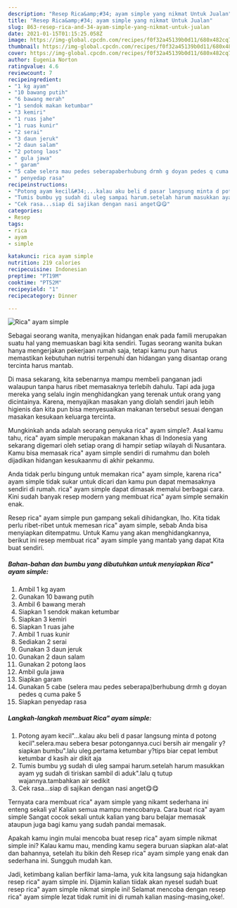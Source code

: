 ```yaml
---
description: "Resep Rica&amp;#34; ayam simple yang nikmat Untuk Jualan"
title: "Resep Rica&amp;#34; ayam simple yang nikmat Untuk Jualan"
slug: 863-resep-rica-and-34-ayam-simple-yang-nikmat-untuk-jualan
date: 2021-01-15T01:15:25.058Z
image: https://img-global.cpcdn.com/recipes/f0f32a45139b0d11/680x482cq70/rica-ayam-simple-foto-resep-utama.jpg
thumbnail: https://img-global.cpcdn.com/recipes/f0f32a45139b0d11/680x482cq70/rica-ayam-simple-foto-resep-utama.jpg
cover: https://img-global.cpcdn.com/recipes/f0f32a45139b0d11/680x482cq70/rica-ayam-simple-foto-resep-utama.jpg
author: Eugenia Norton
ratingvalue: 4.6
reviewcount: 7
recipeingredient:
- "1 kg ayam"
- "10 bawang putih"
- "6 bawang merah"
- "1 sendok makan ketumbar"
- "3 kemiri"
- "1 ruas jahe"
- "1 ruas kunir"
- "2 serai"
- "3 daun jeruk"
- "2 daun salam"
- "2 potong laos"
- " gula jawa"
- " garam"
- "5 cabe selera mau pedes seberapaberhubung drmh g doyan pedes q cuma pake 5"
- " penyedap rasa"
recipeinstructions:
- "Potong ayam kecil&#34;...kalau aku beli d pasar langsung minta d potong kecil&#34;.selera.mau sebera besar potongannya.cuci bersih air mengalir y?siapkan bumbu&#34;.lalu uleg.pertama ketumbar y?tips biar cepat lembut ketumbar d kasih air dikit aja"
- "Tumis bumbu yg sudah di uleg sampai harum.setelah harum masukkan ayam yg sudah di tiriskan sambil di aduk&#34;.lalu q tutup wajannya.tambahkan air sedikit"
- "Cek rasa...siap di sajikan dengan nasi anget😋😋"
categories:
- Resep
tags:
- rica
- ayam
- simple

katakunci: rica ayam simple 
nutrition: 219 calories
recipecuisine: Indonesian
preptime: "PT19M"
cooktime: "PT52M"
recipeyield: "1"
recipecategory: Dinner

---
```



![Rica&#34; ayam simple](https://img-global.cpcdn.com/recipes/f0f32a45139b0d11/680x482cq70/rica-ayam-simple-foto-resep-utama.jpg)

Sebagai seorang wanita, menyajikan hidangan enak pada famili merupakan suatu hal yang memuaskan bagi kita sendiri. Tugas seorang  wanita bukan hanya mengerjakan pekerjaan rumah saja, tetapi kamu pun harus memastikan kebutuhan nutrisi terpenuhi dan hidangan yang disantap orang tercinta harus mantab.

Di masa  sekarang, kita sebenarnya mampu membeli panganan jadi walaupun tanpa harus ribet memasaknya terlebih dahulu. Tapi ada juga mereka yang selalu ingin menghidangkan yang terenak untuk orang yang dicintainya. Karena, menyajikan masakan yang diolah sendiri jauh lebih higienis dan kita pun bisa menyesuaikan makanan tersebut sesuai dengan masakan kesukaan keluarga tercinta. 



Mungkinkah anda adalah seorang penyuka rica&#34; ayam simple?. Asal kamu tahu, rica&#34; ayam simple merupakan makanan khas di Indonesia yang sekarang digemari oleh setiap orang di hampir setiap wilayah di Nusantara. Kamu bisa memasak rica&#34; ayam simple sendiri di rumahmu dan boleh dijadikan hidangan kesukaanmu di akhir pekanmu.

Anda tidak perlu bingung untuk memakan rica&#34; ayam simple, karena rica&#34; ayam simple tidak sukar untuk dicari dan kamu pun dapat memasaknya sendiri di rumah. rica&#34; ayam simple dapat dimasak memalui berbagai cara. Kini sudah banyak resep modern yang membuat rica&#34; ayam simple semakin enak.

Resep rica&#34; ayam simple pun gampang sekali dihidangkan, lho. Kita tidak perlu ribet-ribet untuk memesan rica&#34; ayam simple, sebab Anda bisa menyiapkan ditempatmu. Untuk Kamu yang akan menghidangkannya, berikut ini resep membuat rica&#34; ayam simple yang mantab yang dapat Kita buat sendiri.

<!--inarticleads1-->

##### Bahan-bahan dan bumbu yang dibutuhkan untuk menyiapkan Rica&#34; ayam simple:

1. Ambil 1 kg ayam
1. Gunakan 10 bawang putih
1. Ambil 6 bawang merah
1. Siapkan 1 sendok makan ketumbar
1. Siapkan 3 kemiri
1. Siapkan 1 ruas jahe
1. Ambil 1 ruas kunir
1. Sediakan 2 serai
1. Gunakan 3 daun jeruk
1. Gunakan 2 daun salam
1. Gunakan 2 potong laos
1. Ambil  gula jawa
1. Siapkan  garam
1. Gunakan 5 cabe (selera mau pedes seberapa)berhubung drmh g doyan pedes q cuma pake 5
1. Siapkan  penyedap rasa




<!--inarticleads2-->

##### Langkah-langkah membuat Rica&#34; ayam simple:

1. Potong ayam kecil&#34;...kalau aku beli d pasar langsung minta d potong kecil&#34;.selera.mau sebera besar potongannya.cuci bersih air mengalir y?siapkan bumbu&#34;.lalu uleg.pertama ketumbar y?tips biar cepat lembut ketumbar d kasih air dikit aja
1. Tumis bumbu yg sudah di uleg sampai harum.setelah harum masukkan ayam yg sudah di tiriskan sambil di aduk&#34;.lalu q tutup wajannya.tambahkan air sedikit
1. Cek rasa...siap di sajikan dengan nasi anget😋😋




Ternyata cara membuat rica&#34; ayam simple yang nikamt sederhana ini enteng sekali ya! Kalian semua mampu mencobanya. Cara buat rica&#34; ayam simple Sangat cocok sekali untuk kalian yang baru belajar memasak ataupun juga bagi kamu yang sudah pandai memasak.

Apakah kamu ingin mulai mencoba buat resep rica&#34; ayam simple nikmat simple ini? Kalau kamu mau, mending kamu segera buruan siapkan alat-alat dan bahannya, setelah itu bikin deh Resep rica&#34; ayam simple yang enak dan sederhana ini. Sungguh mudah kan. 

Jadi, ketimbang kalian berfikir lama-lama, yuk kita langsung saja hidangkan resep rica&#34; ayam simple ini. Dijamin kalian tiidak akan nyesel sudah buat resep rica&#34; ayam simple nikmat simple ini! Selamat mencoba dengan resep rica&#34; ayam simple lezat tidak rumit ini di rumah kalian masing-masing,oke!.

